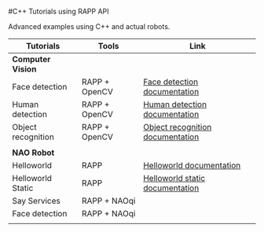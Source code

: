 #C++ Tutorials using RAPP API

Advanced examples using C++ and actual robots.

| Tutorials | Tools | Link |
|-----------|-------|------|
|**Computer Vision** |  |  |
|Face detection| RAPP + OpenCV | [Face detection documentation](/computer_vision/face_detection/README.md)|
|Human detection| RAPP + OpenCV | [Human detection documentation](/computer_vision/human_detection/README.md)|
|Object recognition| RAPP + OpenCV | [Object recognition documentation](/computer_vision/object_recognition/README.md)|
|           |       |
|**NAO Robot**|       |   |
|Helloworld | RAPP | [Helloworld documentation](/nao_robot/helloworld/README.md)
|Helloworld Static | RAPP| [Helloworld static documentation](/nao_robot/helloworld_static/README.md)
|Say Services | RAPP + NAOqi |
|Face detection | RAPP + NAOqi |
|           |       |
